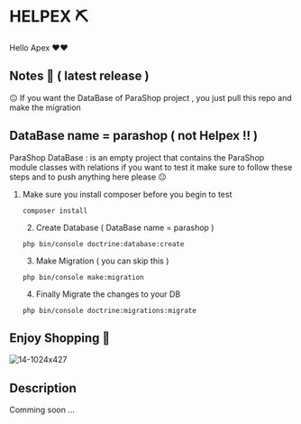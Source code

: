# HELPEX ⛏
Hello Apex ❤❤
## Notes 🚩 ( latest release ) 
😐 If you want the DataBase of ParaShop project , you just pull this repo and make the migration
## DataBase name = parashop ( not Helpex ‼ ) 

ParaShop DataBase : is an empty project that contains the ParaShop module classes with relations 
                        if you want to test it make sure to follow these steps 
                        and to push anything here please 😐
                        
1. Make sure you install composer before you begin to test 
    ```
    composer install 
    ```
    2. Create Database ( DataBase name = parashop ) 
    ```
    php bin/console doctrine:database:create
    ```
    3. Make Migration ( you can skip this ) 
    ```
    php bin/console make:migration
    ```
    4. Finally Migrate the changes to your DB 
     ```
     php bin/console doctrine:migrations:migrate
     ```
    
    
## Enjoy  Shopping 🤣


![14-1024x427](https://user-images.githubusercontent.com/84229390/218829097-8ecc9c4b-9c5e-4dc4-a334-143fa6477ffd.png)


## Description
Comming soon ...

